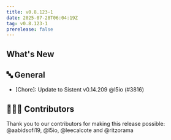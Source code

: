 ```yaml
---
title: v0.8.123-1
date: 2025-07-28T06:04:19Z
tag: v0.8.123-1
prerelease: false
---
```


## What's New
## 🔤 General
- [Chore]: Update to Sistent v0.14.209 @l5io (#3816)

## 👨🏽‍💻 Contributors

Thank you to our contributors for making this release possible:
@aabidsofi19, @l5io, @leecalcote and @ritzorama
